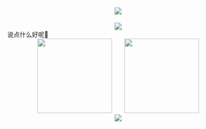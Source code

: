 
<!-- 动态打字效果 -->
<h1 align="center">
  <a href="https://anzhiy.cn/">
    <img src="https://readme-typing-svg.herokuapp.com?color=%2336BCF7&lines=我的肩上是风，风上是闪耀的星辰.;console.log(%22Hello%EF%BC%8Cworld%22)">
  </a>
</h1>
<div align="center"><img src="https://cdn.jsdelivr.net/gh/SoIncredible/SoIncredible/assets/github-contribution-grid-snake.svg" /></div>
说点什么好呢🤔
<div align="center">
<span>  </span>
<img height="170px" src="https://github-readme-stats.vercel.app/api?username=SoIncredible" /><span>  </span><img height="170px" src="https://github-readme-stats.vercel.app/api/top-langs/?username=SoIncredible&layout=compact&langs_count=8" />
<span>  </span>
</div>


<div align="center">
    <img  src="https://github-readme-streak-stats.herokuapp.com/?user=SoIncredible  " />
</div>
<!--
**SoIncredible/SoIncredible** is a ✨ _special_ ✨ repository because its `README.md` (this file) appears on your GitHub profile.

Here are some ideas to get you started:

- 🔭 I’m currently working on ...
- 🌱 I’m currently learning ...
- 👯 I’m looking to collaborate on ...
- 🤔 I’m looking for help with ...
- 💬 Ask me about ...
- 📫 How to reach me: ...
- 😄 Pronouns: ...
- ⚡ Fun fact: ...
-->
